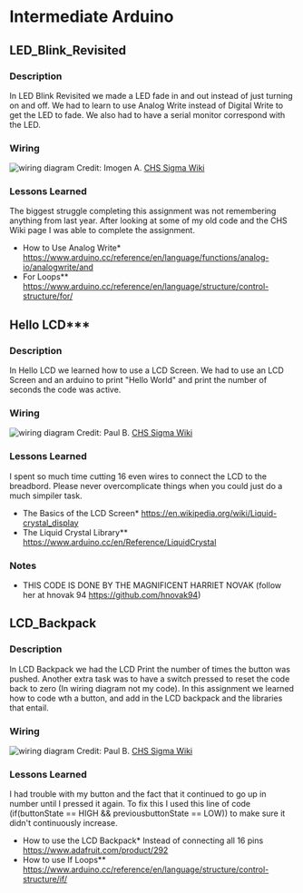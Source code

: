 # Intermediate Arduino 

## LED_Blink_Revisited

### Description 

In LED Blink Revisited we made a LED fade in and out instead of just turning on and off.  We had to learn to use Analog Write instead of Digital Write to get the LED to fade.  We also had to have a serial monitor correspond with the LED.  

### Wiring
![wiring diagram](http://wiki.chssigma.com/images/e/e8/Fritzing_LED_fade.PNG)
Credit: Imogen A. [CHS Sigma Wiki](http://wiki.chssigma.com/index.php?title=Imogen%27s_Engineering_2_Notebook#Wiring_.26_Pictures)

### Lessons Learned

The biggest struggle completing this assignment was not remembering anything from last year.  After looking at some of my old code and the CHS Wiki page I was able to complete the assignment. 

* How to Use Analog Write* https://www.arduino.cc/reference/en/language/functions/analog-io/analogwrite/and 
* For Loops** https://www.arduino.cc/reference/en/language/structure/control-structure/for/

## Hello LCD***

### Description 

In Hello LCD we learned how to use a LCD Screen. We had to use an LCD Screen and an arduino to print "Hello World" and print the number of seconds the code was active.

### Wiring
![wiring diagram](http://wiki.chssigma.com/images/e/e0/Lcdcap1.PNG)
Credit: Paul B. [CHS Sigma Wiki](http://wiki.chssigma.com/index.php?title=Paul%27s_Engineering_2_Notebook#Wiring_and_Pictures)

### Lessons Learned

I spent so much time cutting 16 even wires to connect the LCD to the breadbord.  Please never overcomplicate things when you could just do a much simpiler task.  

* The Basics of the LCD Screen* https://en.wikipedia.org/wiki/Liquid-crystal_display
* The Liquid Crystal Library** https://www.arduino.cc/en/Reference/LiquidCrystal

### Notes 

* THIS CODE IS DONE BY THE MAGNIFICENT HARRIET NOVAK (follow her at hnovak 94 https://github.com/hnovak94)

## LCD_Backpack 

### Description 

In LCD Backpack we had the LCD Print the number of times the button was pushed. Another extra task was to have a switch pressed to reset the code back to zero (In wiring diagram not my code).  In this assignment we learned how to code wth a button, and add in the LCD backpack and the libraries that entail.
 
### Wiring
![wiring diagram](http://wiki.chssigma.com/images/5/5d/Capswitch%601.PNG)
Credit: Paul B. [CHS Sigma Wiki](http://wiki.chssigma.com/index.php?title=Paul%27s_Engineering_2_Notebook#Wiring_and_Pictures)

### Lessons Learned 

I had trouble with my button and the fact that it continued to go up in number until I pressed it again. To fix this I used this line of code (if(buttonState == HIGH && previousbuttonState == LOW)) to make sure it didn't continuously increase.
* How to use the LCD Backpack* Instead of connecting all 16 pins https://www.adafruit.com/product/292
* How to use If Loops** https://www.arduino.cc/reference/en/language/structure/control-structure/if/

